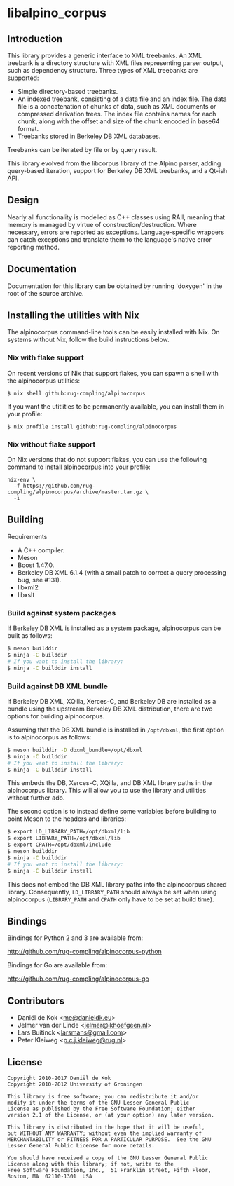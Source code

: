 # libalpino_corpus

## Introduction

This library provides a generic interface to XML treebanks. An XML
treebank is a directory structure with XML files representing parser
output, such as dependency structure. Three types of XML treebanks
are supported:

* Simple directory-based treebanks.
* An indexed treebank, consisting of a data file and an index file.
  The data file is a concatenation of chunks of data, such as XML
  documents or compressed derivation trees. The index file contains
  names for each chunk, along with the offset and size of the chunk
  encoded in base64 format.
* Treebanks stored in Berkeley DB XML databases.

Treebanks can be iterated by file or by query result.

This library evolved from the libcorpus library of the Alpino parser,
adding query-based iteration, support for Berkeley DB XML treebanks,
and a Qt-ish API.

## Design

Nearly all functionality is modelled as C++ classes using RAII, meaning
that memory is managed by virtue of construction/destruction. Where
necessary, errors are reported as exceptions. Language-specific wrappers
can catch exceptions and translate them to the language's native error
reporting method.

## Documentation

Documentation for this library can be obtained by running 'doxygen' in
the root of the source archive.

## Installing the utilities with Nix

The alpinocorpus command-line tools can be easily installed with
Nix. On systems without Nix, follow the build instructions below.

### Nix with flake support

On recent versions of Nix that support flakes, you can spawn a
shell with the alpinocorpus utilities:

```shell
$ nix shell github:rug-compling/alpinocorpus
```

If you want the utitlities to be permanently available, you can
install them in your profile:

```shell
$ nix profile install github:rug-compling/alpinocorpus
```

### Nix without flake support

On Nix versions that do not support flakes, you can use the following
command to install alpinocorpus into your profile:

```shell
nix-env \
  -f https://github.com/rug-compling/alpinocorpus/archive/master.tar.gz \
  -i
```

## Building

Requirements

- A C++ compiler.
- Meson
- Boost 1.47.0.
- Berkeley DB XML 6.1.4 (with a small patch to correct a query processing bug, see #131).
- libxml2
- libxslt

### Build against system packages

If Berkeley DB XML is installed as a system package, alpinocorpus can
be built as follows:

```bash
$ meson builddir
$ ninja -C builddir
# If you want to install the library:
$ ninja -C builddir install
```

### Build against DB XML bundle

If Berkeley DB XML, XQilla, Xerces-C, and Berkeley DB are installed as
a bundle using the upstream Berkeley DB XML distribution, there are
two options for building alpinocorpus.

Assuming that the DB XML bundle is installed in `/opt/dbxml`, the
first option is to alpinocorpus as follows:

```bash
$ meson builddir -D dbxml_bundle=/opt/dbxml
$ ninja -C builddir
# If you want to install the library:
$ ninja -C builddir install
```

This embeds the DB, Xerces-C, XQilla, and DB XML library paths in the
alpinocorpus library. This will allow you to use the library and
utilities without further ado.

The second option is to instead define some variables before building
to point Meson to the headers and libraries:

```bash
$ export LD_LIBRARY_PATH=/opt/dbxml/lib
$ export LIBRARY_PATH=/opt/dbxml/lib
$ export CPATH=/opt/dbxml/include
$ meson builddir
$ ninja -C builddir
# If you want to install the library:
$ ninja -C builddir install
```

This does not embed the DB XML library paths into the alpinocorpus
shared library. Consequently, `LD_LIBRARY_PATH` should always be set
when using alpinocorpus (`LIBRARY_PATH` and `CPATH` only have to be
set at build time).

## Bindings

Bindings for Python 2 and 3 are available from:

http://github.com/rug-compling/alpinocorpus-python

Bindings for Go are available from:

http://github.com/rug-compling/alpinocorpus-go


## Contributors

* Daniël de Kok &lt;me@danieldk.eu&gt;
* Jelmer van der Linde &lt;jelmer@ikhoefgeen.nl&gt;
* Lars Buitinck &lt;larsmans@gmail.com&gt;
* Peter Kleiweg &lt;p.c.j.kleiweg@rug.nl&gt;

## License

~~~
Copyright 2010-2017 Daniël de Kok
Copyright 2010-2012 University of Groningen

This library is free software; you can redistribute it and/or
modify it under the terms of the GNU Lesser General Public
License as published by the Free Software Foundation; either
version 2.1 of the License, or (at your option) any later version.

This library is distributed in the hope that it will be useful,
but WITHOUT ANY WARRANTY; without even the implied warranty of
MERCHANTABILITY or FITNESS FOR A PARTICULAR PURPOSE.  See the GNU
Lesser General Public License for more details.

You should have received a copy of the GNU Lesser General Public
License along with this library; if not, write to the 
Free Software Foundation, Inc.,  51 Franklin Street, Fifth Floor,
Boston, MA  02110-1301  USA
~~~
